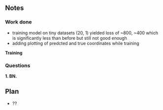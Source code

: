 ## Notes ##
### Work done
* training model on tiny datasets (20, 1) yielded loss of ~800, ~400 which is significantly less than before but still not good enough
* adding plotting of predcted and true coordinates while training

__Training__



### Questions
__1. BN.__



## Plan ##
* ??
